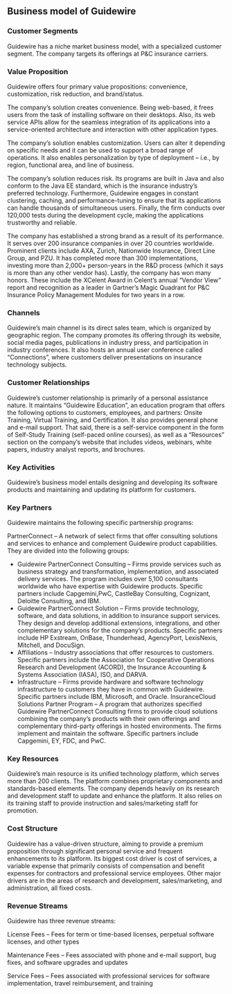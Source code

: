 Business model of Guidewire
---------------------------

 ### Customer Segments

 Guidewire has a niche market business model, with a specialized customer segment. The company targets its offerings at P&C insurance carriers.

 ### Value Proposition

 Guidewire offers four primary value propositions: convenience, customization, risk reduction, and brand/status.

 The company’s solution creates convenience. Being web-based, it frees users from the task of installing software on their desktops. Also, its web service APIs allow for the seamless integration of its applications into a service-oriented architecture and interaction with other application types.

 The company’s solution enables customization. Users can alter it depending on specific needs and it can be used to support a broad range of operations. It also enables personalization by type of deployment – i.e., by region, functional area, and line of business.

 The company’s solution reduces risk. Its programs are built in Java and also conform to the Java EE standard, which is the insurance industry’s preferred technology. Furthermore, Guidewire engages in constant clustering, caching, and performance-tuning to ensure that its applications can handle thousands of simultaneous users. Finally, the firm conducts over 120,000 tests during the development cycle, making the applications trustworthy and reliable.

 The company has established a strong brand as a result of its performance. It serves over 200 insurance companies in over 20 countries worldwide. Prominent clients include AXA, Zurich, Nationwide Insurance, Direct Line Group, and PZU. It has completed more than 300 implementations, investing more than 2,000+ person-years in the R&D process (which it says is more than any other vendor has). Lastly, the company has won many honors. These include the XCelent Award in Celent’s annual “Vendor View” report and recognition as a leader in Gartner’s Magic Quadrant for P&C Insurance Policy Management Modules for two years in a row.

 ### Channels

 Guidewire’s main channel is its direct sales team, which is organized by geographic region. The company promotes its offering through its website, social media pages, publications in industry press, and participation in industry conferences. It also hosts an annual user conference called “Connections”, where customers deliver presentations on insurance technology subjects.

 ### Customer Relationships

 Guidewire’s customer relationship is primarily of a personal assistance nature. It maintains “Guidewire Education”, an education program that offers the following options to customers, employees, and partners: Onsite Training, Virtual Training, and Certification. It also provides general phone and e-mail support. That said, there is a self-service component in the form of Self-Study Training (self-paced online courses), as well as a “Resources” section on the company’s website that includes videos, webinars, white papers, industry analyst reports, and brochures.

 ### Key Activities

 Guidewire’s business model entails designing and developing its software products and maintaining and updating its platform for customers.

 ### Key Partners

 Guidewire maintains the following specific partnership programs:

 PartnerConnect – A network of select firms that offer consulting solutions and services to enhance and complement Guidewire product capabilities. They are divided into the following groups:

  * Guidewire PartnerConnect Consulting – Firms provide services such as business strategy and transformation, implementation, and associated delivery services. The program includes over 5,100 consultants worldwide who have expertise with Guidewire products. Specific partners include Capgemini,PwC, CastleBay Consulting, Cognizant, Deloitte Consulting, and IBM.
 * Guidewire PartnerConnect Solution – Firms provide technology, software, and data solutions, in addition to insurance support services. They design and develop additional extensions, integrations, and other complementary solutions for the company’s products. Specific partners include HP Exstream, OnBase, Thunderhead, AgencyPort, LexisNexis, Mitchell, and DocuSign.
 * Affiliations – Industry associations that offer resources to customers. Specific partners include the Association for Cooperative Operations Research and Development (ACORD), the Insurance Accounting & Systems Association (IASA), ISO, and DARVA.
 * Infrastructure – Firms provide hardware and software technology infrastructure to customers they have in common with Guidewire. Specific partners include IBM, Microsoft, and Oracle.
  InsuranceCloud Solutions Partner Program – A program that authorizes specified Guidewire PartnerConnect Consulting firms to provide cloud solutions combining the company’s products with their own offerings and complementary third-party offerings in hosted environments. The firms implement and maintain the software. Specific partners include Capgemini, EY, FDC, and PwC.

 ### Key Resources

 Guidewire’s main resource is its unified technology platform, which serves more than 200 clients. The platform combines proprietary components and standards-based elements. The company depends heavily on its research and development staff to update and enhance the platform. It also relies on its training staff to provide instruction and sales/marketing staff for promotion.

 ### Cost Structure

 Guidewire has a value-driven structure, aiming to provide a premium proposition through significant personal service and frequent enhancements to its platform. Its biggest cost driver is cost of services, a variable expense that primarily consists of compensation and benefit expenses for contractors and professional service employees. Other major drivers are in the areas of research and development, sales/marketing, and administration, all fixed costs.

 ### Revenue Streams

 Guidewire has three revenue streams:

 License Fees – Fees for term or time-based licenses, perpetual software licenses, and other types

 Maintenance Fees – Fees associated with phone and e-mail support, bug fixes, and software upgrades and updates

 Service Fees – Fees associated with professional services for software implementation, travel reimbursement, and training